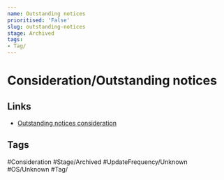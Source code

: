 ```yaml
---
name: Outstanding notices
prioritised: 'False'
slug: outstanding-notices
stage: Archived
tags:
- Tag/
---
```


# Consideration/Outstanding notices



## Links

* [Outstanding notices consideration](https://design.planning.data.gov.uk/planning-consideration/outstanding-notices)

## Tags

#Consideration #Stage/Archived #UpdateFrequency/Unknown #OS/Unknown #Tag/